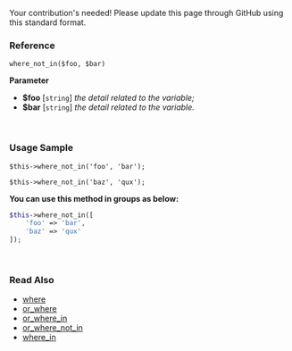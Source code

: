 Your contribution's needed!
Please update this page through GitHub using this standard format.

### Reference
`where_not_in($foo, $bar)`

**Parameter**
* **$foo** [`string`] *the detail related to the variable;*
* **$bar** [`string`] *the detail related to the variable.*

&nbsp;

### Usage Sample
`$this->where_not_in('foo', 'bar');`

`$this->where_not_in('baz', 'qux');`

**You can use this method in groups as below:**
```php
$this->where_not_in([
    'foo' => 'bar',
    'baz' => 'qux'
]);
```

&nbsp;

### Read Also
* [where](./where)
* [or_where](./or_where)
* [or_where_in](./or_where_in)
* [or_where_not_in](./or_where_not_in)
* [where_in](./where_in)
